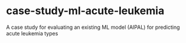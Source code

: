 # case-study-ml-acute-leukemia
A case study for evaluating an existing ML model (AIPAL) for predicting acute leukemia types 
